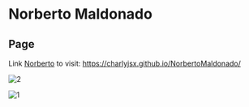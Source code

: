 # Norberto Maldonado

## Page

Link [Norberto](https://charlyjsx.github.io/NorbertoMaldonado/) to visit: https://charlyjsx.github.io/NorbertoMaldonado/

![2](https://user-images.githubusercontent.com/77645310/194361271-8961829c-8bc4-4ee4-8da7-c4d3ee6590b0.jpg)

![1](https://user-images.githubusercontent.com/77645310/194361249-2d5c954f-5740-4964-ad99-b1988f0c1e55.jpg)

